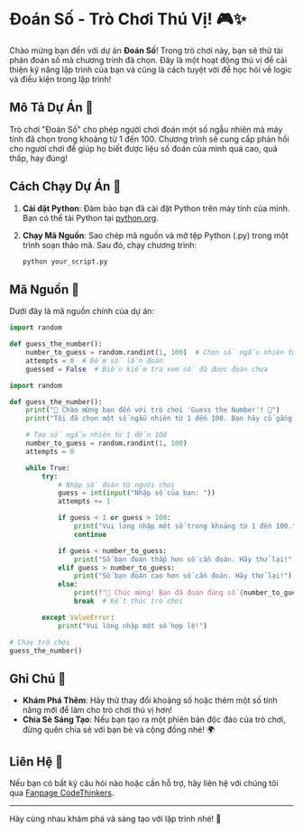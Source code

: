 # Đoán Số - Trò Chơi Thú Vị! 🎮✨

Chào mừng bạn đến với dự án **Đoán Số**! Trong trò chơi này, bạn sẽ thử tài phán đoán số mà chương trình đã chọn. Đây là một hoạt động thú vị để cải thiện kỹ năng lập trình của bạn và cũng là cách tuyệt vời để học hỏi về logic và điều kiện trong lập trình!

## Mô Tả Dự Án 📝

Trò chơi "Đoán Số" cho phép người chơi đoán một số ngẫu nhiên mà máy tính đã chọn trong khoảng từ 1 đến 100. Chương trình sẽ cung cấp phản hồi cho người chơi để giúp họ biết được liệu số đoán của mình quá cao, quá thấp, hay đúng!

## Cách Chạy Dự Án 🚀

1. **Cài đặt Python**: Đảm bảo bạn đã cài đặt Python trên máy tính của mình. Bạn có thể tải Python tại [python.org](https://www.python.org/downloads/).

2. **Chạy Mã Nguồn**: Sao chép mã nguồn và mở tệp Python (.py) trong một trình soạn thảo mã. Sau đó, chạy chương trình:
   ```bash
   python your_script.py
   ```

## Mã Nguồn 📄

Dưới đây là mã nguồn chính của dự án:

```python
import random

def guess_the_number():
    number_to_guess = random.randint(1, 100)  # Chọn số ngẫu nhiên từ 1 đến 100
    attempts = 0  # Đếm số lần đoán
    guessed = False  # Biến kiểm tra xem số đã được đoán chưa

import random

def guess_the_number():
    print("🎉 Chào mừng bạn đến với trò chơi 'Guess the Number'! 🎉")
    print("Tôi đã chọn một số ngẫu nhiên từ 1 đến 100. Bạn hãy cố gắng đoán số đó!")

    # Tạo số ngẫu nhiên từ 1 đến 100
    number_to_guess = random.randint(1, 100)
    attempts = 0

    while True:
        try:
            # Nhập số đoán từ người chơi
            guess = int(input("Nhập số của bạn: "))
            attempts += 1

            if guess < 1 or guess > 100:
                print("Vui lòng nhập một số trong khoảng từ 1 đến 100.")
                continue

            if guess < number_to_guess:
                print("Số bạn đoán thấp hơn số cần đoán. Hãy thử lại!")
            elif guess > number_to_guess:
                print("Số bạn đoán cao hơn số cần đoán. Hãy thử lại!")
            else:
                print(f"🎉 Chúc mừng! Bạn đã đoán đúng số {number_to_guess} sau {attempts} lần thử!")
                break  # Kết thúc trò chơi

        except ValueError:
            print("Vui lòng nhập một số hợp lệ!")

# Chạy trò chơi
guess_the_number()
```

## Ghi Chú 📌

- **Khám Phá Thêm**: Hãy thử thay đổi khoảng số hoặc thêm một số tính năng mới để làm cho trò chơi thú vị hơn!
- **Chia Sẻ Sáng Tạo**: Nếu bạn tạo ra một phiên bản độc đáo của trò chơi, đừng quên chia sẻ với bạn bè và cộng đồng nhé! 🌍

## Liên Hệ 🤝

Nếu bạn có bất kỳ câu hỏi nào hoặc cần hỗ trợ, hãy liên hệ với chúng tôi qua [Fanpage CodeThinkers](https://www.facebook.com/CodeThinkers).

---

Hãy cùng nhau khám phá và sáng tạo với lập trình nhé! 💖
```
